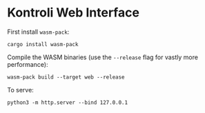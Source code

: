 Kontroli Web Interface
======================

First install `wasm-pack`:

    cargo install wasm-pack

Compile the WASM binaries (use the `--release` flag for vastly more performance):

    wasm-pack build --target web --release

To serve:

    python3 -m http.server --bind 127.0.0.1

